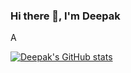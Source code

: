 ### Hi there 👋, I'm Deepak

A 

[![Deepak's GitHub stats](https://github-readme-stats.vercel.app/api?username=DeepakVk18&theme=dark)](https://github.com/DeepakVk18/github-readme-stats)


<!--
**Deepakvk18/DeepakVk18** is a ✨ _special_ ✨ repository because its `README.md` (this file) appears on your GitHub profile.

Here are some ideas to get you started:

- 🔭 I’m currently working on ...
- 🌱 I’m currently learning ...
- 👯 I’m looking to collaborate on ...
- 🤔 I’m looking for help with ...
- 💬 Ask me about ...
- 📫 How to reach me: ...
-->
